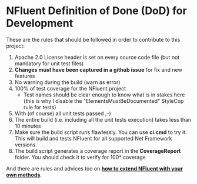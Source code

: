 NFluent Definition of Done (DoD) for Development
==================================

These are the rules that should be followed in order to contribute to this project:

1. Apache 2.0 License header is set on every source code file (but not mandatory for unit test files)
1. **Changes must have been captured in a github issue** for fix and new features
1. No warning during the build (warn as error)
1. 100% of test coverage for the NFluent project
	+ Test names should be clear enough to know what is in stakes here (this is why I disable the "ElementsMustBeDocumented" StyleCop rule for tests)
1. With (of course) all unit tests passed ;-)
1. The entire build (i.e. including all the unit tests execution) takes less than 10 minutes
1. Make sure the build script runs flawlessly. You can use **ci.cmd** to try it. This will build and tests NFluent for all supported Net Framework versions.
1. The build script generates a coverage report in the **CoverageReport** folder. You should check it to verify for 100* coverage


And there are rules and advices too on __[how to extend NFluent with your own methods](./HowToAddANewAssertion.md)__.

